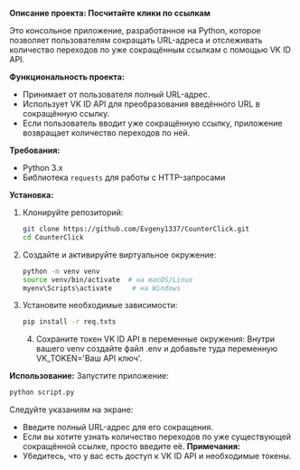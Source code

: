 
**Описание проекта: Посчитайте клики по ссылкам**

Это консольное приложение, разработанное на Python, которое позволяет пользователям сокращать URL-адреса и отслеживать количество переходов по уже сокращённым ссылкам с помощью VK ID API.

**Функциональность проекта:**
- Принимает от пользователя полный URL-адрес.
- Использует VK ID API для преобразования введённого URL в сокращённую ссылку.
- Если пользователь вводит уже сокращённую ссылку, приложение возвращает количество переходов по ней.

**Требования:**
- Python 3.x
- Библиотека `requests` для работы с HTTP-запросами

**Установка:**
1. Клонируйте репозиторий:
   ```bash
   git clone https://github.com/Evgeny1337/CounterClick.git
   cd CounterClick
   ```
2. Создайте и активируйте виртуальное окружение:
   ```bash
   python -m venv venv
   source venv/bin/activate  # на macOS/Linux
   myenv\Scripts\activate     # на Windows
   ```
3. Установите необходимые зависимости:
   ```bash
   pip install -r req.txts
   ```
   4. Сохраните токен VK ID API в переменные окружения:
Внутри вашего venv создайте файл .env и добавьте туда переменную VK_TOKEN='Ваш API ключ'.

**Использование:**
Запустите приложение:
```bash
python script.py
```
Следуйте указаниям на экране:
- Введите полный URL-адрес для его сокращения.
- Если вы хотите узнать количество переходов по уже существующей сокращённой ссылке, просто введите её.
**Примечания:**
- Убедитесь, что у вас есть доступ к VK ID API и необходимые токены.
```